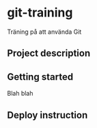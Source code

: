 # git-training
Träning på att använda Git

## Project description

## Getting started
Blah blah

## Deploy instruction
